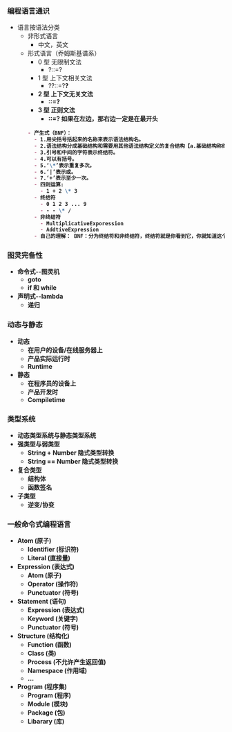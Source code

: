 ### 编程语言通识

- 语言按语法分类
  - 非形式语言
    - 中文，英文
  - 形式语言（乔姆斯基谱系）
    - 0 型 无限制文法
      - ?::=?
    - 1 型 上下文相关文法
      - ?<A>?::=?<B>?
    - 2 型 上下文无关文法
      - <A>::=?
    - 3 型 正则文法
      - <A>::=<A>? <A>如果在左边，那右边<A>一定是在最开头
    ```md
    - 产生式（BNF）：
      - 1.用尖括号括起来的名称来表示语法结构名。
      - 2.语法结构分成基础结构和需要用其他语法结构定义的复合结构【a.基础结构称终结符。b.复合结构称非终结符】。
      - 3.引号和中间的字符表示终结符。
      - 4.可以有括号。
      - 5.‘\*’表示重复多次。
      - 6.‘|’表示或。
      - 7.‘+’表示至少一次。
      - 四则运算:
        - 1 + 2 \* 3
      - 终结符
        - 0 1 2 3 ... 9
        - - - \* /
      - 非终结符
        - MultiplicativeExporession
        - AddtiveExpression
      - 自己的理解： BNF：分为终结符和非终结符，终结符就是你看到它，你就知道这个东西不能再替换了，比如那天老师定义的“a”， “b”，规定了，a 和 b 就是终结符。非终结符呢，你理解它为变量，就是这个东西是一个文法的名字，比如<Number>，这个你一看就知道，这是代表的数字的文法。这个文法里就描述了，什么样子的终结符组合起来就是数字。然后呢，非终结符是用<>这个东西包起来的，并且，非终结符是的定义里是可以包含非终结符的，比如<DecimalNumber> ::= "0" | (("1" | "2" | ... | "9") <Number>\*) 。然后呢，::= 这是定义符号，你就理解为 Js 里的=。最后呢就是，BNF 就是一套规则或规定，规定产生的语言的所有规则。
    ```

### 图灵完备性

- 命令式--图灵机
  - goto
  - if 和 while
- 声明式--lambda
  - 递归

### 动态与静态

- 动态
  - 在用户的设备/在线服务器上
  - 产品实际运行时
  - Runtime
- 静态
  - 在程序员的设备上
  - 产品开发时
  - Compiletime

### 类型系统

- 动态类型系统与静态类型系统
- 强类型与弱类型
  - String + Number 隐式类型转换
  - String == Number 隐式类型转换
- 复合类型
  - 结构体
  - 函数签名
- 子类型
  - 逆变/协变

### 一般命令式编程语言

- Atom (原子)
  - Identifier (标识符)
  - Literal (直接量)
- Expression (表达式)
  - Atom (原子)
  - Operator (操作符)
  - Punctuator (符号)
- Statement (语句)
  - Expression (表达式)
  - Keyword (关键字)
  - Punctuator (符号)
- Structure (结构化)
  - Function (函数)
  - Class (类)
  - Process (不允许产生返回值)
  - Namespace (作用域)
  - ...
- Program (程序集)
  - Program (程序)
  - Module (模块)
  - Package (包)
  - Libarary (库)
